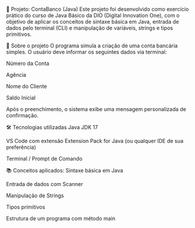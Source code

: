 📌 Projeto: ContaBanco (Java)
Este projeto foi desenvolvido como exercício prático do curso de Java Básico da DIO (Digital Innovation One), com o objetivo de aplicar os conceitos de sintaxe básica em Java, entrada de dados pelo terminal (CLI) e manipulação de variáveis, strings e tipos primitivos.

🚀 Sobre o projeto
O programa simula a criação de uma conta bancária simples. O usuário deve informar os seguintes dados via terminal:

Número da Conta

Agência

Nome do Cliente

Saldo Inicial

Após o preenchimento, o sistema exibe uma mensagem personalizada de confirmação.

🛠️ Tecnologias utilizadas
Java JDK 17

VS Code com extensão Extension Pack for Java (ou qualquer IDE de sua preferência)

Terminal / Prompt de Comando

📚 Conceitos aplicados:
Sintaxe básica em Java

Entrada de dados com Scanner

Manipulação de Strings

Tipos primitivos

Estrutura de um programa com método main